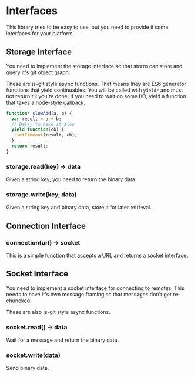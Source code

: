 # Interfaces

This library tries to be easy to use, but you need to provide it some interfaces
for your platform.

## Storage Interface

You need to implement the storage interface so that storro can store and query
it's git object graph.

These are js-git style async functions.  That means they are ES6 generator
functions that yield continuables.  You will be called with `yield*` and must
not return till you're done.  If you need to wait on some I/O, yield a function
that takes a node-style callback.

```js
function* slowAdd(a, b) {
  var result = a + b;
  // Delay to make it slow
  yield function(cb) {
    setTimeout(result, cb);
  }
  return result;
}
```

### storage.read(key) -> data

Given a string key, you need to return the binary data.

### storage.write(key, data)

Given a string key and binary data, store it for later retrieval.

## Connection Interface

### connection(url) -> socket

This is a simple function that accepts a URL and returns a socket interface.

## Socket Interface

You need to implement a socket interface for connecting to remotes.  This needs
to have it's own message framing so that messages don't get re-chuncked.

These are also js-git style async functions.

### socket.read() -> data

Wait for a message and return the binary data.

### socket.write(data)

Send binary data.
